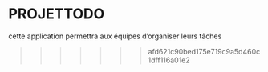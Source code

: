 # PROJETTODO

cette application permettra aux équipes d’organiser leurs tâches

> > > > > > > afd621c90bed175e719c9a5d460c1dff116a01e2
